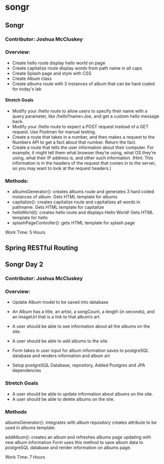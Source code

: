 # songr

## Songr

### Contributor: Joshua McCluskey

### Overview:

- Create hello route display hello world on page
- Create capitalize route display words from path name in all caps
- Create Splash page and style with CSS
- Create Album class
- Create albums route with 3 instances of album that can be hard coded for today's lab

#### Stretch Goals
- Modify your /hello route to allow users to specify their name with a query parameter, like /hello?name=Joe, and get a custom hello message back.
- Modify your /hello route to expect a POST request instead of a GET request. Use Postman for manual testing.
- Create a route that takes in a number, and then makes a request to the Numbers API to get a fact about that number. Return the fact.
- Create a route that tells the user information about their computer. For example, it might tell them what browser they’re using, what OS they’re using, what their IP address is, and other such information. (Hint: This information is in the headers of the request that comes in to the server, so you may want to look at the request headers.)

### Methods:

- albumsGenerator(): creates albums route and generates 3 hard coded instances of album. Gets HTML template for albums
- capitalize(): creates capitalize route and capitalizes all words in pathname. Gets HTML template for capitalize
- helloWorld(): creates hello route and displays Hello World! Gets HTML template for hello
- splashPageController(): gets HTML template for splash page

Work Time: 5 Hours

## Spring RESTful Routing

## Songr Day 2

### Contributor: Joshua McCluskey

### Overview:

- Update Album model to be saved into database
- An Album has a title, an artist, a songCount, a length (in seconds), and an imageUrl that is a link to that album’s art.
- A user should be able to see information about all the albums on the site.
- A user should be able to add albums to the site.

- Form takes in user input for album information saves to postgreSQL database and renders information and album art
- Setup postgreSQL Database, repository, Added Postgres and JPA dependencies
### Stretch Goals
- A user should be able to update information about albums on the site.
- A user should be able to delete albums on the site. 

### Methods
albumsGenerator(): integrates with album repository creates attribute
to be used in albums template.

addAlbum(): creates an album and refreshes albums page updating with new album information 
Form uses this method to save album data to postgreSQL database and render information on albums page.

Work Time: 7 Hours
